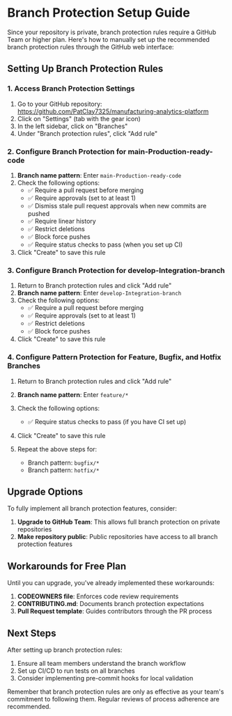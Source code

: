 # Branch Protection Setup Guide

Since your repository is private, branch protection rules require a GitHub Team or higher plan. Here's how to manually set up the recommended branch protection rules through the GitHub web interface:

## Setting Up Branch Protection Rules

### 1. Access Branch Protection Settings

1. Go to your GitHub repository: https://github.com/PatClay7325/manufacturing-analytics-platform
2. Click on "Settings" (tab with the gear icon)
3. In the left sidebar, click on "Branches"
4. Under "Branch protection rules", click "Add rule"

### 2. Configure Branch Protection for main-Production-ready-code

1. **Branch name pattern**: Enter `main-Production-ready-code`
2. Check the following options:
   - ✅ Require a pull request before merging
   - ✅ Require approvals (set to at least 1)
   - ✅ Dismiss stale pull request approvals when new commits are pushed
   - ✅ Require linear history
   - ✅ Restrict deletions
   - ✅ Block force pushes
   - ✅ Require status checks to pass (when you set up CI)
3. Click "Create" to save this rule

### 3. Configure Branch Protection for develop-Integration-branch

1. Return to Branch protection rules and click "Add rule"
2. **Branch name pattern**: Enter `develop-Integration-branch`
3. Check the following options:
   - ✅ Require a pull request before merging
   - ✅ Require approvals (set to at least 1)
   - ✅ Restrict deletions
   - ✅ Block force pushes
4. Click "Create" to save this rule

### 4. Configure Pattern Protection for Feature, Bugfix, and Hotfix Branches

1. Return to Branch protection rules and click "Add rule"
2. **Branch name pattern**: Enter `feature/*`
3. Check the following options:
   - ✅ Require status checks to pass (if you have CI set up)
4. Click "Create" to save this rule

5. Repeat the above steps for:
   - Branch pattern: `bugfix/*`
   - Branch pattern: `hotfix/*`

## Upgrade Options

To fully implement all branch protection features, consider:

1. **Upgrade to GitHub Team**: This allows full branch protection on private repositories
2. **Make repository public**: Public repositories have access to all branch protection features

## Workarounds for Free Plan

Until you can upgrade, you've already implemented these workarounds:

1. **CODEOWNERS file**: Enforces code review requirements
2. **CONTRIBUTING.md**: Documents branch protection expectations
3. **Pull Request template**: Guides contributors through the PR process

## Next Steps

After setting up branch protection rules:

1. Ensure all team members understand the branch workflow
2. Set up CI/CD to run tests on all branches
3. Consider implementing pre-commit hooks for local validation

Remember that branch protection rules are only as effective as your team's commitment to following them. Regular reviews of process adherence are recommended.
